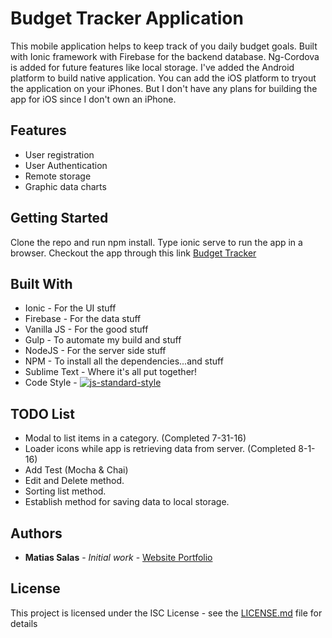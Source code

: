 # Budget Tracker Application

This mobile application helps to keep track of you daily budget goals.  Built with Ionic framework with Firebase for the backend database.  Ng-Cordova is added for future features like local storage.  I've added the Android platform to build native application.  You can add the iOS platform to tryout the application on your iPhones.  But I don't have any plans for building the app for iOS since I don't own an iPhone.

## Features
* User registration
* User Authentication
* Remote storage
* Graphic data charts


## Getting Started

Clone the repo and run npm install.  Type ionic serve to run the app in a browser.  Checkout the app through this link [Budget Tracker](https://msalas74.github.io/budgettracker/www/index.html#/)


## Built With

* Ionic - For the UI stuff
* Firebase - For the data stuff
* Vanilla JS - For the good stuff
* Gulp - To automate my build and stuff
* NodeJS - For the server side stuff
* NPM - To install all the dependencies...and stuff
* Sublime Text - Where it's all put together!
* Code Style - [![js-standard-style](https://img.shields.io/badge/code%20style-standard-brightgreen.svg)](http://standardjs.com/)


## TODO List

* Modal to list items in a category. (Completed 7-31-16)
* Loader icons while app is retrieving data from server. (Completed 8-1-16)
* Add Test (Mocha & Chai)
* Edit and Delete method.
* Sorting list method.
* Establish method for saving data to local storage.
 

## Authors

* **Matias Salas** - *Initial work* - [Website Portfolio](http://www.matiasis.me)


## License

This project is licensed under the ISC License - see the [LICENSE.md](LICENSE.md) file for details

